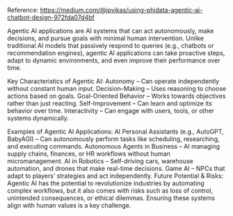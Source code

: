 Reference: https://medium.com/@ipvikas/using-phidata-agentic-ai-chatbot-design-972fda07d4bf


Agentic AI applications are AI systems that can act autonomously, make decisions, and pursue goals with minimal human intervention. Unlike traditional AI models that passively respond to queries (e.g., chatbots or recommendation engines), agentic AI applications can take proactive steps, adapt to dynamic environments, and even improve their performance over time.

Key Characteristics of Agentic AI:
Autonomy – Can operate independently without constant human input.
Decision-Making – Uses reasoning to choose actions based on goals.
Goal-Oriented Behavior – Works towards objectives rather than just reacting.
Self-Improvement – Can learn and optimize its behavior over time.
Interactivity – Can engage with users, tools, or other systems dynamically.

Examples of Agentic AI Applications:
AI Personal Assistants (e.g., AutoGPT, BabyAGI) – Can autonomously perform tasks like scheduling, researching, and executing commands.
Autonomous Agents in Business – AI managing supply chains, finances, or HR workflows without human micromanagement.
AI in Robotics – Self-driving cars, warehouse automation, and drones that make real-time decisions.
Game AI – NPCs that adapt to players’ strategies and act independently.
Future Potential & Risks:
Agentic AI has the potential to revolutionize industries by automating complex workflows, but it also comes with risks such as loss of control, unintended consequences, or ethical dilemmas. Ensuring these systems align with human values is a key challenge.
